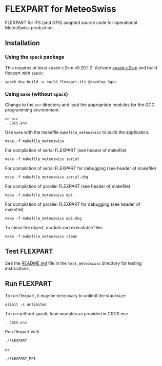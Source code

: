 FLEXPART for MeteoSwiss
=======================

FLEXPART for IFS (and GFS) adapted source code
for operational MeteoSwiss production.


Installation
------------

### Using the `spack` package

This requires at least spack-c2sm v0.20.1.2.
Activate [spack-c2sm](https://github.com/C2SM/spack-c2sm/blob/main/README.md)
and build flexpart with `spack`: 

    spack dev-build -u build flexpart-ifs @develop %gcc

### Using `make` (without `spack`)

Change to the `scr` directory 
and load the appropriate modules for the GCC programming environment:

    cd src
    . CSCS.env

Use `make` with the makefile `makefile_meteoswiss` to build the application. 

    make -f makefile_meteoswiss

For compilation of serial FLEXPART (see header of makefile)

    make -f makefile_meteoswiss serial

For compilation of serial FLEXPART for debugging (see header of makefile)

    make -f makefile_meteoswiss serial-dbg

For compilation of parallel FLEXPART (see header of makefile)

    make -f makefile_meteoswiss mpi

For compilation of parallel FLEXPART for debugging (see header of makefile)

    make -f makefile_meteoswiss mpi-dbg
    
To clean the object, module and executable files

    make -f makefile_meteoswiss clean


Test FLEXPART
-------------

See the [README.md](test_meteoswiss/README.md) file in the `test_meteoswiss` directory 
for testing instructions.


Run FLEXPART
------------

To run flexpart, it may be necessary to unlimit the stacksize:

    ulimit -s unlimited

To run without spack, load modules as provided in CSCS.env

    . CSCS.env

Run flexpart with

    ./FLEXPART
or

    ./FLEXPART_MPI
